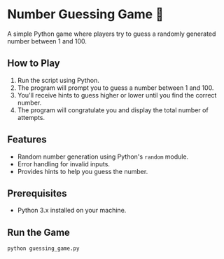 # Number Guessing Game 🎲

A simple Python game where players try to guess a randomly generated number between 1 and 100.

## How to Play
1. Run the script using Python.
2. The program will prompt you to guess a number between 1 and 100.
3. You'll receive hints to guess higher or lower until you find the correct number.
4. The program will congratulate you and display the total number of attempts.

## Features
- Random number generation using Python's `random` module.
- Error handling for invalid inputs.
- Provides hints to help you guess the number.

## Prerequisites
- Python 3.x installed on your machine.

## Run the Game
```bash
python guessing_game.py
